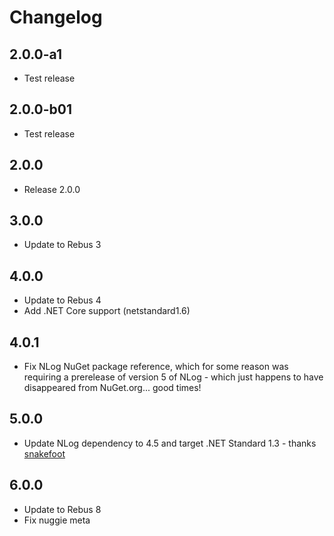 # Changelog

## 2.0.0-a1
* Test release

## 2.0.0-b01
* Test release

## 2.0.0
* Release 2.0.0

## 3.0.0
* Update to Rebus 3

## 4.0.0
* Update to Rebus 4
* Add .NET Core support (netstandard1.6)

## 4.0.1
* Fix NLog NuGet package reference, which for some reason was requiring a prerelease of version 5 of NLog - which just happens to have disappeared from NuGet.org... good times!

## 5.0.0
* Update NLog dependency to 4.5 and target .NET Standard 1.3 - thanks [snakefoot]

## 6.0.0
* Update to Rebus 8
* Fix nuggie meta

[snakefoot]: https://github.com/snakefoot